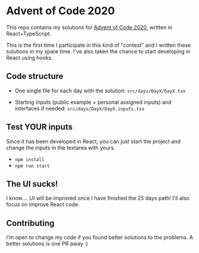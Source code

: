 # Advent of Code 2020

This repo contains my solutions for [Advent of Code 2020](https://adventofcode.com/2020), written in React+TypeScript.

This is the first time I participate in this kind of "contest" and I written these solutions in my spare time. I've
also taken the chance to start developing in React using hooks.

## Code structure

- One single file for each day with the solution: `src/days/DayX/DayX.tsx`

- Starting inputs (public example + personal assigned inputs) and interfaces if needed: `src/days/DayX/DayX.inputs.tsx`

## Test YOUR inputs

Since it has been developed in React, you can just start the project and change the inputs in the textarea with yours.

- `npm install`
- `npm run start`

## The UI sucks!
I know.... UI will be improved once I have finished the 25 days path! I'll also focus on improve React code.  

## Contributing

I'm open to change my code if you found better solutions to the problems. A better solutions is one PR away :)

